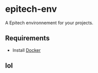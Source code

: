 # epitech-env
A Epitech environnement for your projects.

## Requirements
* Install <a href="https://www.docker.com">Docker </a>
## lol
